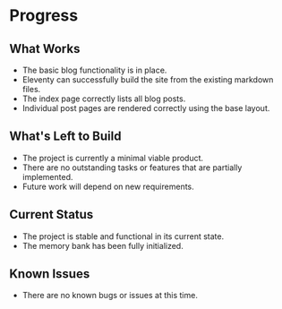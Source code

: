 # Progress

## What Works
- The basic blog functionality is in place.
- Eleventy can successfully build the site from the existing markdown files.
- The index page correctly lists all blog posts.
- Individual post pages are rendered correctly using the base layout.

## What's Left to Build
- The project is currently a minimal viable product.
- There are no outstanding tasks or features that are partially implemented.
- Future work will depend on new requirements.

## Current Status
- The project is stable and functional in its current state.
- The memory bank has been fully initialized.

## Known Issues
- There are no known bugs or issues at this time.
